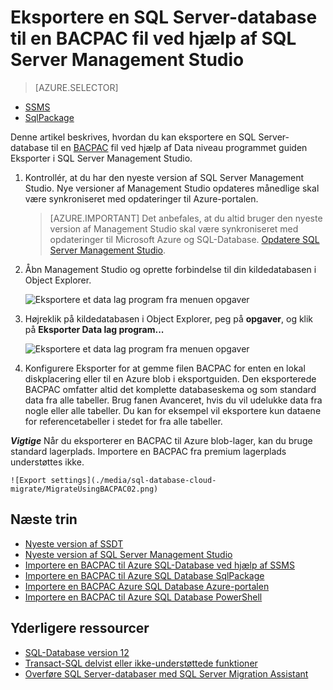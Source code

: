 
<properties
   pageTitle="Eksportere en SQL Server-database til en BACPAC fil ved hjælp af SQL Server Management Studio | Microsoft Azure"
   description="Microsoft Azure SQL-Database database overførslen eksportere database, skal du eksportere BACPAC filer, Eksporter Data niveau-guiden"
   services="sql-database"
   documentationCenter=""
   authors="CarlRabeler"
   manager="jhubbard"
   editor=""/>

<tags
   ms.service="sql-database"
   ms.devlang="NA"
   ms.topic="article"
   ms.tgt_pltfrm="NA"
   ms.workload="data-management"
   ms.date="08/16/2016"
   ms.author="carlrab"/>

# <a name="export-a-sql-server-database-to-a-bacpac-file-using-sql-server-management-studio"></a>Eksportere en SQL Server-database til en BACPAC fil ved hjælp af SQL Server Management Studio

> [AZURE.SELECTOR]
- [SSMS](sql-database-cloud-migrate-compatible-export-bacpac-ssms.md)
- [SqlPackage](sql-database-cloud-migrate-compatible-export-bacpac-sqlpackage.md)

 
Denne artikel beskrives, hvordan du kan eksportere en SQL Server-database til en [BACPAC](https://msdn.microsoft.com/library/ee210546.aspx#Anchor_4) fil ved hjælp af Data niveau programmet guiden Eksporter i SQL Server Management Studio. 

1. Kontrollér, at du har den nyeste version af SQL Server Management Studio. Nye versioner af Management Studio opdateres månedlige skal være synkroniseret med opdateringer til Azure-portalen.

     > [AZURE.IMPORTANT] Det anbefales, at du altid bruger den nyeste version af Management Studio skal være synkroniseret med opdateringer til Microsoft Azure og SQL-Database. [Opdatere SQL Server Management Studio](https://msdn.microsoft.com/library/mt238290.aspx).

2. Åbn Management Studio og oprette forbindelse til din kildedatabasen i Object Explorer.

    ![Eksportere et data lag program fra menuen opgaver](./media/sql-database-cloud-migrate/MigrateUsingBACPAC01.png)

3. Højreklik på kildedatabasen i Object Explorer, peg på **opgaver**, og klik på **Eksporter Data lag program...**

    ![Eksportere et data lag program fra menuen opgaver](./media/sql-database-cloud-migrate/TestForCompatibilityUsingSSMS01.png)

4. Konfigurere Eksporter for at gemme filen BACPAC for enten en lokal diskplacering eller til en Azure blob i eksportguiden. Den eksporterede BACPAC omfatter altid det komplette databaseskema og som standard data fra alle tabeller. Brug fanen Avanceret, hvis du vil udelukke data fra nogle eller alle tabeller. Du kan for eksempel vil eksportere kun dataene for referencetabeller i stedet for fra alle tabeller.

***Vigtige*** Når du eksporterer en BACPAC til Azure blob-lager, kan du bruge standard lagerplads. Importere en BACPAC fra premium lagerplads understøttes ikke.

    ![Export settings](./media/sql-database-cloud-migrate/MigrateUsingBACPAC02.png)


## <a name="next-steps"></a>Næste trin

- [Nyeste version af SSDT](https://msdn.microsoft.com/library/mt204009.aspx)
- [Nyeste version af SQL Server Management Studio](https://msdn.microsoft.com/library/mt238290.aspx)
- [Importere en BACPAC til Azure SQL-Database ved hjælp af SSMS](sql-database-cloud-migrate-compatible-import-bacpac-ssms.md)
- [Importere en BACPAC til Azure SQL Database SqlPackage](sql-database-cloud-migrate-compatible-import-bacpac-sqlpackage.md)
- [Importere en BACPAC Azure SQL Database Azure-portalen](sql-database-import.md)
- [Importere en BACPAC til Azure SQL Database PowerShell](sql-database-import-powershell.md)

## <a name="additional-resources"></a>Yderligere ressourcer

- [SQL-Database version 12](sql-database-v12-whats-new.md)
- [Transact-SQL delvist eller ikke-understøttede funktioner](sql-database-transact-sql-information.md)
- [Overføre SQL Server-databaser med SQL Server Migration Assistant](http://blogs.msdn.com/b/ssma/)
